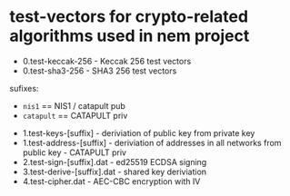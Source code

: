 # test-vectors for crypto-related algorithms used in nem project

* 0.test-keccak-256 - Keccak 256 test vectors
* 0.test-sha3-256 - SHA3 256 test vectors

sufixes:
 - `nis1` == NIS1 / catapult pub
 - `catapult` == CATAPULT priv

* 1.test-keys-[suffix] - deriviation of public key from private key
* 1.test-address-[suffix] - deriviation of addresses in all networks from public key - CATAPULT priv
* 2.test-sign-[suffix].dat - ed25519 ECDSA signing
* 3.test-derive-[suffix].dat - shared key deriviation
* 4.test-cipher.dat - AEC-CBC encryption with IV

